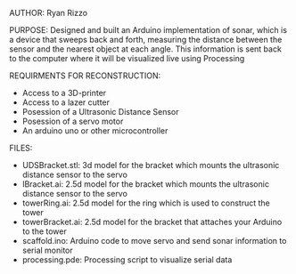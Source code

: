 AUTHOR:
Ryan Rizzo

PURPOSE:
Designed and built an Arduino implementation of sonar, which is a device that
sweeps back and forth, measuring the distance between the sensor and the nearest object at each
angle. This information is sent back to the computer where it will be visualized live using
Processing

REQUIRMENTS FOR RECONSTRUCTION:
- Access to a 3D-printer
- Access to a lazer cutter
- Posession of a Ultrasonic Distance Sensor
- Posession of a servo motor
- An arduino uno or other microcontroller

FILES:
- UDSBracket.stl:   3d model for the bracket which mounts the ultrasonic distance sensor to the servo
- lBracket.ai:      2.5d model for the bracket which mounts the ultrasonic distance sensor to the servo
- towerRing.ai:     2.5d model for the ring which is used to construct the tower
- towerBracket.ai:  2.5d model for the bracket that attaches your Arduino to the tower
- scaffold.ino:     Arduino code to move servo and send sonar information to serial monitor
- processing.pde:   Processing script to visualize serial data
